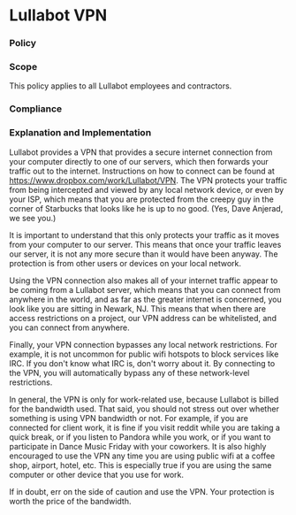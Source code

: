 # Lullabot VPN

### Policy


### Scope
This policy applies to all Lullabot employees and contractors.

### Compliance


### Explanation and Implementation

Lullabot provides a VPN that provides a secure internet connection from your computer directly to one of our servers, which then forwards your traffic out to the internet. Instructions on how to connect can be found at https://www.dropbox.com/work/Lullabot/VPN. The VPN protects your traffic from being intercepted and viewed by any local network device, or even by your ISP, which means that you are protected from the creepy guy in the corner of Starbucks that looks like he is up to no good. (Yes, Dave Anjerad, we see you.)

It is important to understand that this only protects your traffic as it moves from your computer to our server. This means that once your traffic leaves our server, it is not any more secure than it would have been anyway. The protection is from other users or devices on your local network.

Using the VPN connection also makes all of your internet traffic appear to be coming from a Lullabot server, which means that you can connect from anywhere in the world, and as far as the greater internet is concerned, you look like you are sitting in Newark, NJ. This means that when there are access restrictions on a project, our VPN address can be whitelisted, and you can connect from anywhere.

Finally, your VPN connection bypasses any local network restrictions. For example, it is not uncommon for public wifi hotspots to block services like IRC. If you don't know what IRC is, don't worry about it. By connecting to the VPN, you will automatically bypass any of these network-level restrictions.

In general, the VPN is only for work-related use, because Lullabot is billed for the bandwidth used. That said, you should not stress out over whether something is using VPN bandwidth or not. For example, if you are connected for client work, it is fine if you visit reddit while you are taking a quick break, or if you listen to Pandora while you work, or if you want to participate in Dance Music Friday with your coworkers. It is also highly encouraged to use the VPN any time you are using public wifi at a coffee shop, airport, hotel, etc. This is especially true if you are using the same computer or other
device that you use for work.

If in doubt, err on the side of caution and use the VPN. Your protection is worth the price of the bandwidth.
